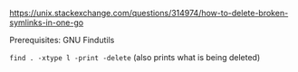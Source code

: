 https://unix.stackexchange.com/questions/314974/how-to-delete-broken-symlinks-in-one-go

Prerequisites: GNU Findutils

`find . -xtype l -print -delete` (also prints what is being deleted)
